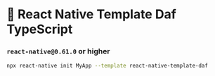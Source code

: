 # :space_invader: React Native Template Daf TypeScript

### `react-native@0.61.0` or higher

```sh
npx react-native init MyApp --template react-native-template-daf
```
